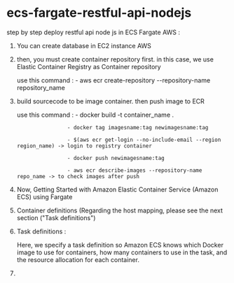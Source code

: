 # ecs-fargate-restful-api-nodejs

step by step deploy restful api node js in ECS Fargate AWS :

1. You can create database in EC2 instance AWS

2. then, you must create container repository first. in this case, we use Elastic Container Registry as Container repository

    use this command : - aws ecr create-repository --repository-name repository_name

3. build sourcecode to be image container. then push image to ECR

    use this command : - docker build -t container_name .
                        
                       - docker tag imagesname:tag newimagesname:tag

                       - $(aws ecr get-login --no-include-email --region region_name) -> login to registry container

                       - docker push newimagesname:tag

                       - aws ecr describe-images --repository-name repo_name -> to check images after push
4. Now, Getting Started with Amazon Elastic Container Service (Amazon ECS) using Fargate

5. Container definitions (Regarding the host mapping, please see the next section ("Task definitions")

6. Task definitions :

   Here, we specify a task definition so Amazon ECS knows which Docker image to use for containers, how many containers to use in the task, and the resource allocation for each container.

7.   